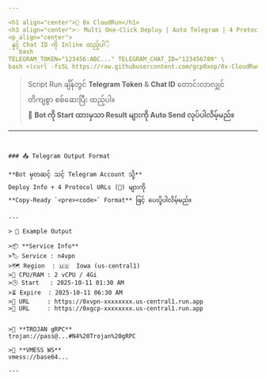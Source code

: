```yaml
---

<h1 align="center">🚀 0x CloudRun</h1>
<h3 align="center">✨ Multi One-Click Deploy | Auto Telegram | 4 Protocols on CloudRun ✨</h3>
<p align="center">
 နှင့် Chat ID ကို Inline ထည့်ပါ👇
```bash
TELEGRAM_TOKEN="123456:ABC..." TELEGRAM_CHAT_ID="123456789" \
bash <(curl -fsSL https://raw.githubusercontent.com/gcp0xop/0x-CloudRun/main/0x.sh)

```
> Script Run ချိန်တွင် **Telegram Token** & **Chat ID** တောင်းလာလျှင်  
> တိကျစွာ စစ်ဆေးပြီး ထည့်ပါ။  
> 📩 **Bot ကို Start ထားမှသာ Result များကို Auto Send လုပ်ပါလိမ့်မည်။**

---
```


### 📤 Telegram Output Format

**Bot မှတဆင့် သင့် Telegram Account သို့**  
Deploy Info + 4 Protocol URLs (🚀) များကို  
**Copy-Ready `<pre><code>` Format** ဖြင့် ပေးပို့ပါလိမ့်မည်။

---

> 🧠 Example Output

>📦 **Service Info**  
>🏷️ Service : n4vpn  
>🗺️ Region  : 🇺🇸  Iowa (us-central1)  
>🧮 CPU/RAM : 2 vCPU / 4Gi
>🕒 Start   : 2025-10-11 01:30 AM  
>⏳ Expire  : 2025-10-11 06:30 AM  
>🔗 URL     : https://0xvpn-xxxxxxxx.us-central1.run.app  
>🔗 URL     : https://0xgcp-xxxxxxxx.us-central1.run.app  


>🚀 **TROJAN gRPC**  
trojan://pass@...#N4%20Trojan%20gRPC  

>🚀 **VMESS WS**  
vmess://base64...

---

